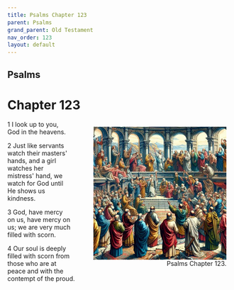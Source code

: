 ```yaml
---
title: Psalms Chapter 123
parent: Psalms
grand_parent: Old Testament
nav_order: 123
layout: default
---
```


## Psalms

# Chapter 123

<figure style="float: right; margin-right: 10px;">
    <img src="/assets/Image/Psalms/500/123.jpg" alt="Psalms Chapter 123" style="width: 300px; height: 300px; float: right;padding-left: 10px;"/>
    <figcaption style="clear: both;text-align: right;">Psalms Chapter 123.</figcaption>
</figure>
1 I look up to you, God in the heavens.

2 Just like servants watch their masters' hands, and a girl watches her mistress' hand, we watch for God until He shows us kindness.

3 God, have mercy on us, have mercy on us; we are very much filled with scorn.

4 Our soul is deeply filled with scorn from those who are at peace and with the contempt of the proud.


